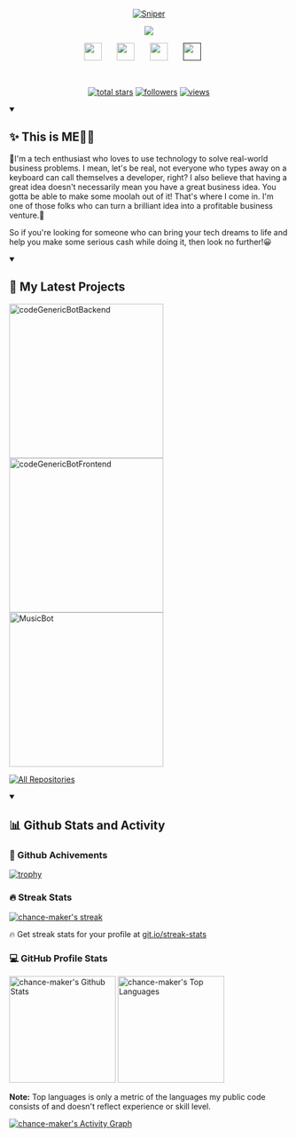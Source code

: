 <p align="center">
  <a href="https://github.com/chance-maker">
    <img src="./img/header.png" alt="Sniper" /></a>
</p>

<p align="center">
  <a href="https://github.com/DenverCoder1/readme-typing-svg">
    <img src="https://readme-typing-svg.demolab.com/?lines=Web%20and%20Solidity%20developer;8%2B%20years%20of%20coding%20experience;Always%20learning%20trending%20techs&font=Fira%20Code&center=true&width=440&height=45&color=lean&vCenter=true&pause=1000&size=22" /></a>
</p>

<!-- Social icons section -->
<p align="center">
  <a href="https://github.com/chance-maker" alt="Github" title="Github"><img width="32px" src="./img/github.png"/></a>
  &#8287;&#8287;&#8287;&#8287;&#8287;
  <a href="https://t.me/echo_frost" alt="Telegram" title="Telegram"><img width="32px" src="./img/telegram.png"/></a>
  &#8287;&#8287;&#8287;&#8287;&#8287;
  <a href="#" alt="Skype" title="live:.cid.8816c7ae3dae36f2"><img width="32px" src="./img/skype.png"/></a>
  &#8287;&#8287;&#8287;&#8287;&#8287;
  <a href="" alt="Slack" title="bingo00109@gmail.com"><img width="32px" src="./img/slack.png"/></a>
  &#8287;&#8287;&#8287;&#8287;&#8287;
  </p>
<br/>

<!-- Social badges section -->
<p align="center">
  <a href="https://github.com/chance-maker?tab=repositories&sort=stargazers">
    <img alt="total stars" title="Total stars on GitHub" src="https://custom-icon-badges.demolab.com/github/stars/chance-maker?color=55960c&style=for-the-badge&labelColor=488207&logo=star"/></a>
  <a href="https://github.com/chance-maker?tab=followers">
    <img alt="followers" title="Follow me on Github" src="https://custom-icon-badges.demolab.com/github/followers/chance-maker?color=236ad3&labelColor=1155ba&style=for-the-badge&logo=person-add&label=Follow&logoColor=white"/></a>
  <a href="https://github.com/chance-maker/Simple-View-Counter">
    <img alt="views" title="GitHub profile views" src="https://komarev.com/ghpvc/?username=chance-maker&style=for-the-badge&color=blueviolet"/></a>
</p>

<details open>
  <summary><h2>✨ This is ME👨‍🎓</h2></summary>
  
🎀I'm a tech enthusiast who loves to use technology to solve real-world business problems. I mean, let's be real, not everyone who types away on a keyboard can call themselves a developer, right?
I also believe that having a great idea doesn't necessarily mean you have a great business idea. You gotta be able to make some moolah out of it! That's where I come in. I'm one of those folks who can turn a brilliant idea into a profitable business venture.🎀

So if you're looking for someone who can bring your tech dreams to life and help you make some serious cash while doing it, then look no further!😀
</details>

<details open> 
  <summary><h2>📘 My Latest Projects</h2></summary>

  <p align="left">
    <a href="https://github.com/chance-maker/codeGenericBotBackend"><img width="278" src="https://denvercoder1-github-readme-stats.vercel.app/api/pin/?username=chance-maker&repo=codeGenericBotBackend&theme=react&bg_color=1F222E&title_color=F85D7F&hide_border=true&icon_color=F8D866&show_icons=true&show_description=false" alt="codeGenericBotBackend"></a>
    <a href="https://github.com/chance-maker/codeGenericBotFrontend"><img width="278" src="https://denvercoder1-github-readme-stats.vercel.app/api/pin/?username=chance-maker&repo=codeGenericBotFrontend&theme=react&bg_color=1F222E&title_color=F85D7F&hide_border=true&icon_color=F8D866&show_icons=true&show_description=false" alt="codeGenericBotFrontend"></a>
    <a href="https://github.com/chance-maker/MusicBot"><img width="278" src="https://denvercoder1-github-readme-stats.vercel.app/api/pin/?username=chance-maker&repo=MusicBot&theme=react&bg_color=1F222E&title_color=F85D7F&hide_border=true&icon_color=F8D866&show_icons=true&show_description=false" alt="MusicBot"></a>
  </p>

<a href="https://github.com/chance-maker?tab=repositories&sort=stargazers"><img alt="All Repositories" title="All Repositories" src="https://custom-icon-badges.demolab.com/badge/-Click%20Here%20For%20All%20My%20Repos-1F222E?style=for-the-badge&logoColor=white&logo=repo"/></a>

</details>

<details open> 
  <summary><h2>📊 Github Stats and Activity</h2></summary>

<h3>🚀 Github Achivements</h3>

[![trophy](https://github-profile-trophy.vercel.app/?username=chance-maker&theme=onedark)](https://github.com/ryo-ma/github-profile-trophy)

  <h3>🔥 Streak Stats</h3>

  <p>
    <a href="https://github.com/DenverCoder1/github-readme-streak-stats">
      <img title="🔥 Get streak stats for your profile at git.io/streak-stats" alt="chance-maker's streak" src="https://streak-stats.demolab.com/?user=chance-maker&theme=monokai-metallian&hide_border=true"/>
    </a>
    <p>🔥 Get streak stats for your profile at <a href="https://git.io/streak-stats">git.io/streak-stats</a></p>
  </p>

  <h3>💻 GitHub Profile Stats</h3>

<a href="https://github.com/anuraghazra/github-readme-stats"><img alt="chance-maker's Github Stats" src="https://denvercoder1-github-readme-stats.vercel.app/api/?username=chance-maker&show_icons=true&include_all_commits=true&count_private=true&theme=react&hide_border=true&bg_color=1F222E&title_color=F85D7F&icon_color=F8D866" height="192px"/></a>
<a href="https://github.com/anuraghazra/github-readme-stats"><img alt="chance-maker's Top Languages" src="https://denvercoder1-github-readme-stats.vercel.app/api/top-langs/?username=chance-maker&langs_count=8&layout=compact&theme=react&hide_border=true&bg_color=1F222E&title_color=F85D7F&icon_color=F8D866&hide=Jupyter%20Notebook,Roff" height="192px"/></a>
<br/>

<b>Note:</b> Top languages is only a metric of the languages my public code consists of and doesn't reflect experience or skill level.

<a href="https://github.com/ashutosh00710/github-readme-activity-graph"><img alt="chance-maker's Activity Graph" src="https://github-readme-activity-graph.vercel.app/graph/?username=chance-maker&bg_color=1F222E&color=F8D866&line=F85D7F&point=FFFFFF&hide_border=true" /></a>

</details>
